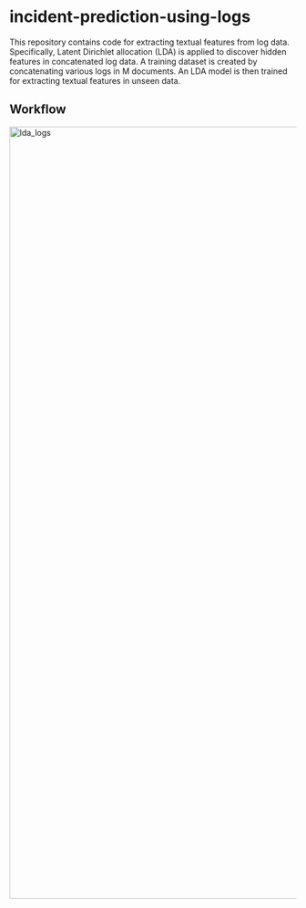 # incident-prediction-using-logs

This repository contains code for extracting textual features from log data. 
Specifically, Latent Dirichlet allocation (LDA) is applied to discover hidden features in concatenated log data. 
A training dataset is created by concatenating various logs in M documents. An LDA model is then trained
for extracting textual features in unseen data.

## Workflow 
<img width="1355" alt="lda_logs" src="https://user-images.githubusercontent.com/60047427/170710611-2ba8e65e-a9dc-42da-932c-3b5a96808f54.png">